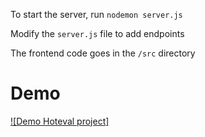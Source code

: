 To start the server, run `nodemon server.js`

Modify the `server.js` file to add endpoints

The frontend code goes in the `/src` directory

# Demo

[![Demo Hoteval project]](https://youtu.be/BEcLHOnT1Uc)

